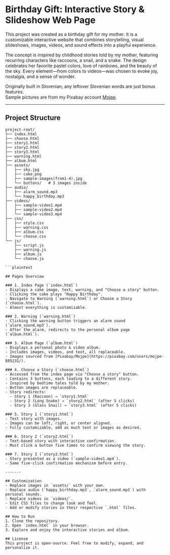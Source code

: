 # Birthday Gift: Interactive Story & Slideshow Web Page

This project was created as a birthday gift for my mother. It is a customizable interactive website that combines storytelling, visual slideshows, images, videos, and sound effects into a playful experience.  

The concept is inspired by childhood stories told by my mother, featuring recurring characters like raccoons, a snail, and a snake. The design celebrates her favorite pastel colors, love of rainbows, and the beauty of the sky. Every element—from colors to videos—was chosen to evoke joy, nostalgia, and a sense of wonder.  

Originally built in Slovenian; any leftover Slovenian words are just bonus features.  
Sample pictures are from my Pixabay account [Mojpe](https://pixabay.com/users/mojpe-885231/).

---

## Project Structure

```plaintext
project-root/
├── index.html
├── choose.html
├── story1.html
├── story2.html
├── story3.html
├── warning.html
├── album.html
├── assets/
│   ├── sky.jpg
│   ├── cake.png
│   ├── sample-images(from1-4).jpg
│   └── buttons/   # 3 images inside
├── audio/
│   ├── alarm_sound.mp3
│   └── happy_birthday.mp3
├── videos/
│   ├── sample-video1.mp4
│   ├── sample-video2.mp4
│   └── sample-video3.mp4
├── css/
│   ├── style.css
│   ├── warning.css
│   ├── album.css
│   └── choose.css
└── js/
    ├── script.js
    ├── warning.js
    ├── album.js
    └── choose.js

```plaintext

## Pages Overview

### 1. Index Page (`index.html`)
- Displays a cake image, text, warning, and "Choose a story" button.  
- Clicking the cake plays "Happy Birthday".  
- Navigate to Warning (`warning.html`) or Choose a Story (`choose.html`).  
- Almost everything is customizable.

### 2. Warning (`warning.html`)
- Clicking the warning button triggers an alarm sound (`alarm_sound.mp3`).  
- After the alarm, redirects to the personal album page (`album.html`).

### 3. Album Page (`album.html`)
- Displays a personal photo & video album.  
- Includes images, videos, and text, all replaceable.  
- Images sourced from [Pixabay/Mojpe](https://pixabay.com/users/mojpe-885231/).  

### 4. Choose a Story (`choose.html`)
- Accessed from the index page via "Choose a story" button.  
- Contains 3 buttons, each leading to a different story.  
- Inspired by bedtime tales told by my mother.  
- Button images are replaceable.  
- Story redirects:  
  - Story 1 (Raccoon) → `story1.html`  
  - Story 2 (Long Snake) → `story2.html` (after 5 clicks)  
  - Story 3 (Glass Snail) → `story3.html` (after 5 clicks)

### 5. Story 1 (`story1.html`)
- Text story with images.  
- Images can be left, right, or center aligned.  
- Fully customizable, add as much text or images as desired.

### 6. Story 2 (`story2.html`)
- Text-based story with interactive confirmation.  
- Must click a button five times to confirm viewing the story.

### 7. Story 3 (`story3.html`)
- Story presented as a video (`sample-video1.mp4`).  
- Same five-click confirmation mechanism before entry.

------- 

## Customization
- Replace images in `assets/` with your own.  
- Replace audio (`happy_birthday.mp3`, `alarm_sound.mp3`) with personal sounds.  
- Replace videos in `videos/`.  
- Edit CSS files to change look and feel.  
- Add or modify stories in their respective `.html` files.  

## How to Run
1. Clone the repository.  
2. Open `index.html` in your browser.  
3. Explore and enjoy the interactive stories and album.

## License
This project is open-source. Feel free to modify, expand, and personalize it.